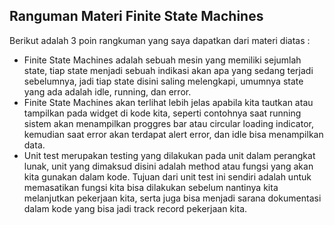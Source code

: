 ## Ranguman Materi Finite State Machines
Berikut adalah 3 poin rangkuman yang saya dapatkan dari materi diatas :
- Finite State Machines adalah sebuah mesin yang memiliki sejumlah state, tiap state menjadi sebuah indikasi akan apa yang sedang terjadi sebelumnya, jadi tiap state disini saling melengkapi, umumnya state yang ada adalah idle, running, dan error.
- Finite State Machines akan terlihat lebih jelas apabila kita tautkan atau tampilkan pada widget di kode kita, seperti contohnya saat running sistem akan menampilkan proggres bar atau circular loading indicator, kemudian saat error akan terdapat alert error, dan idle bisa menampilkan data.
- Unit test merupakan testing yang dilakukan pada unit dalam perangkat lunak, unit yang dimaksud disini adalah method atau fungsi yang akan kita gunakan dalam kode. Tujuan dari unit test ini sendiri adalah untuk memasatikan fungsi kita bisa dilakukan sebelum nantinya kita melanjutkan pekerjaan kita, serta juga bisa menjadi sarana dokumentasi dalam kode yang bisa jadi track record pekerjaan kita.